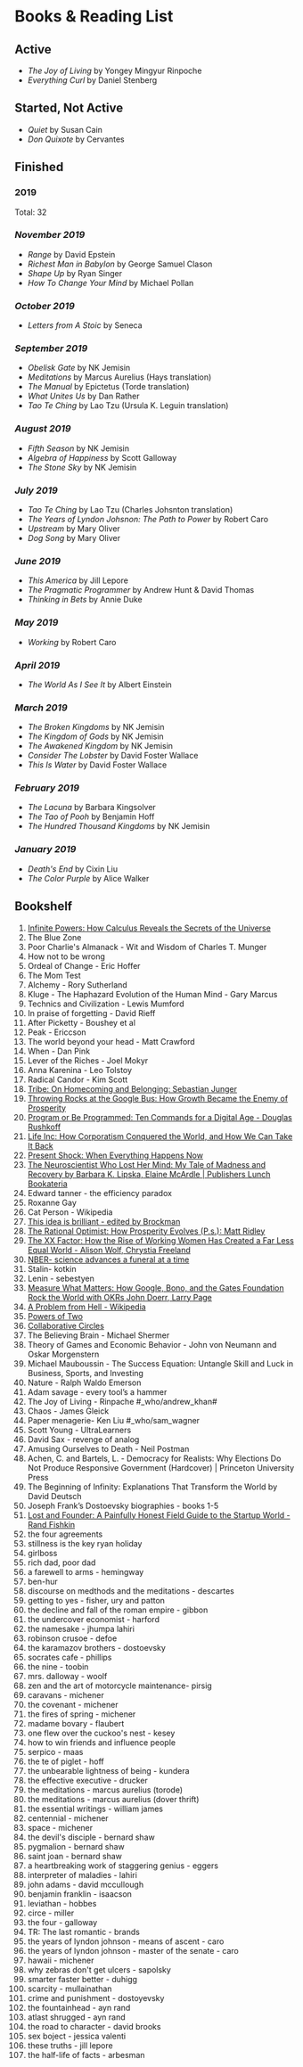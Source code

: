# Books & Reading List

## Active
- _The Joy of Living_ by Yongey Mingyur Rinpoche
- _Everything Curl_ by Daniel Stenberg

## Started, Not Active
- _Quiet_ by Susan Cain
- _Don Quixote_ by Cervantes

## Finished
### 2019
Total: 32
### _November 2019_
- _Range_ by David Epstein
- _Richest Man in Babylon_ by George Samuel Clason
- _Shape Up_ by Ryan Singer
- _How To Change Your Mind_ by Michael Pollan
### _October 2019_
- _Letters from A Stoic_ by Seneca
### _September 2019_
- _Obelisk Gate_ by NK Jemisin
- _Meditations_ by Marcus Aurelius (Hays translation)
- _The Manual_ by Epictetus (Torde translation)
- _What Unites Us_ by Dan Rather
- _Tao Te Ching_ by Lao Tzu (Ursula K. Leguin translation)
### _August 2019_
- _Fifth Season_ by NK Jemisin
- _Algebra of Happiness_ by Scott Galloway
- _The Stone Sky_ by NK Jemisin
### _July 2019_
- _Tao Te Ching_ by Lao Tzu (Charles Johsnton translation)
- _The Years of Lyndon Johsnon: The Path to Power_ by Robert Caro
- _Upstream_ by Mary Oliver
- _Dog Song_ by Mary Oliver
### _June 2019_
- _This America_ by Jill Lepore
- _The Pragmatic Programmer_ by Andrew Hunt & David Thomas
- _Thinking in Bets_ by Annie Duke
### _May 2019_
- _Working_ by Robert Caro
### _April 2019_
- _The World As I See It_ by Albert Einstein
### _March 2019_
- _The Broken Kingdoms_ by NK Jemisin
- _The Kingdom of Gods_ by NK Jemisin
- _The Awakened Kingdom_ by NK Jemisin
- _Consider The Lobster_ by David Foster Wallace
- _This Is Water_ by David Foster Wallace
### _February 2019_
- _The Lacuna_ by Barbara Kingsolver
- _The Tao of Pooh_ by Benjamin Hoff
- _The Hundred Thousand Kingdoms_ by NK Jemisin
### _January 2019_
- _Death's End_ by Cixin Liu
- _The Color Purple_ by Alice Walker

## Bookshelf
1. [Infinite Powers: How Calculus Reveals the Secrets of the Universe](https://www.goodreads.com/en/book/show/40796176-infinite-powers)
2. The Blue Zone
3. Poor Charlie's Almanack - Wit and Wisdom of Charles T. Munger
4. How not to be wrong
5. Ordeal of Change - Eric Hoffer
6. The Mom Test
7. Alchemy - Rory Sutherland
8. Kluge - The Haphazard Evolution of the Human Mind - Gary Marcus
9. Technics and Civilization - Lewis Mumford
10. In praise of forgetting - David Rieff
11. After Picketty - Boushey et al
12. Peak - Ericcson
13. The world beyond your head - Matt Crawford
14. When - Dan Pink
15. Lever of the Riches - Joel Mokyr
16. Anna Karenina - Leo Tolstoy
17. Radical Candor - Kim Scott
18. [Tribe: On Homecoming and Belonging: Sebastian Junger](https://www.amazon.com/gp/product/1455566381/ref=as_li_qf_asin_il_tl?ie=UTF8&tag=stuhac-20&creative=9325&linkCode=as2&creativeASIN=1455566381&linkId=fdb6575b03bfc9b0d79536032445c6c0)
19. [Throwing Rocks at the Google Bus: How Growth Became the Enemy of Prosperity](https://www.amazon.com/gp/product/014313129X/ref=as_li_qf_asin_il_tl?ie=UTF8&tag=stuhac-20&creative=9325&linkCode=as2&creativeASIN=014313129X&linkId=741cae12ca970e4c38126d0fc972ebb3)
20. [Program or Be Programmed: Ten Commands for a Digital Age - Douglas Rushkoff](https://www.amazon.com/dp/159376426X/ref=cm_sw_r_oth_tai_DK3KAbVSF2Z2B?sa-no-redirect=1&pldnSite=1)
21. [Life Inc: How Corporatism Conquered the World, and How We Can Take It Back](https://www.amazon.com/dp/0812978501/ref=cm_sw_r_oth_tai_jL3KAbHYRQNQ3)
22. [Present Shock: When Everything Happens Now](https://www.amazon.com/dp/1617230103/ref=cm_sw_r_oth_tai_bM3KAbW2T5F35)
23. [The Neuroscientist Who Lost Her Mind: My Tale of Madness and Recovery by Barbara K. Lipska, Elaine McArdle | Publishers Lunch Bookateria](http://bookateria.publishersmarketplace.com/books/9781328787309/?the-neuroscientist-who-lost-her-mind-my-tale-of-madness-and-recovery-by-barbara-k-lipska--elaine-mcardle)
24. Edward tanner - the efficiency paradox
25. Roxanne Gay
26. Cat Person - Wikipedia
27. [This idea is brilliant - edited by Brockman](https://www.edge.org/conversation/john_brockman-this-idea-is-brilliant)
28. [The Rational Optimist: How Prosperity Evolves (P.s.): Matt Ridley](https://www.amazon.com/gp/aw/d/0061452068/ref=mp_s_a_1_1?ie=UTF8&qid=1523398870&sr=8-1&pi=AC_SX236_SY340_QL65&keywords=matt+ridley&dpPl=1&dpID=41MLwBkcIKL&ref=plSrch)
29. [The XX Factor: How the Rise of Working Women Has Created a Far Less Equal World - Alison Wolf, Chrystia Freeland](https://www.amazon.com/XX-Factor-Working-Women-Created/dp/1510718389/ref=nodl_)
30. [NBER- science advances a funeral at a time](http://www.nber.org/papers/w21788.pdf)
31. Stalin- kotkin
32. Lenin - sebestyen
33. [Measure What Matters: How Google, Bono, and the Gates Foundation Rock the World with OKRs John Doerr, Larry Page](https://www.amazon.com/gp/product/0525536221/ref=as_li_qf_asin_il_tl?ie=UTF8&tag=stuhac-20&creative=9325&linkCode=as2&creativeASIN=0525536221&linkId=caf73180b879d7dca4cb4465b584a52a)
34. [A Problem from Hell - Wikipedia](https://en.m.wikipedia.org/wiki/A_Problem_from_Hell)
35. [Powers of Two](https://www.amazon.com/dp/1848545924/?tag=thneyo0f-20)
36. [Collaborative Circles](https://www.amazon.com/dp/0226238679/?tag=thneyo0f-20)
37. The Believing Brain - Michael Shermer
38. Theory of Games and Economic Behavior - John von Neumann and Oskar Morgenstern
39. Michael Mauboussin - The Success Equation: Untangle Skill and Luck in Business, Sports, and Investing
40. Nature - Ralph Waldo Emerson
41. Adam savage - every tool’s a hammer
42. The Joy of Living - Rinpache #_who/andrew_khan#
43. Chaos - James Gleick
44. Paper menagerie- Ken Liu #_who/sam_wagner
45. Scott Young - UltraLearners
46. David Sax - revenge of analog
47. Amusing Ourselves to Death - Neil Postman
48. Achen, C. and Bartels, L. - Democracy for Realists: Why Elections Do Not Produce Responsive Government (Hardcover) | Princeton University Press
49. The Beginning of Infinity: Explanations That Transform the World by David Deutsch
50. Joseph Frank’s Dostoevsky biographies - books 1-5
51. [Lost and Founder: A Painfully Honest Field Guide to the Startup World - Rand Fishkin](https://www.amazon.com/Lost-Founder-Painfully-Honest-Startup/dp/0735213321)
52. the four agreements
53. stillness is the key ryan holiday
54. girlboss
55. rich dad, poor dad
56. a farewell to arms - hemingway
57. ben-hur
58. discourse on medthods and the meditations - descartes
60. getting to yes - fisher, ury and patton
61. the decline and fall of the roman empire - gibbon
62. the undercover economist - harford
63. the namesake - jhumpa lahiri
64. robinson crusoe - defoe
65. the karamazov brothers - dostoevsky
66. socrates cafe - phillips
67. the nine - toobin
68. mrs. dalloway - woolf
69. zen and the art of motorcycle maintenance- pirsig
70. caravans - michener
71. the covenant - michener
72. the fires of spring - michener
73. madame bovary - flaubert
74. one flew over the cuckoo's nest - kesey
75. how to win friends and influence people
76. serpico - maas
77. the te of piglet - hoff
78. the unbearable lightness of being - kundera
79. the effective executive - drucker
80. the meditations - marcus aurelius (torode)
81. the meditations - marcus aurelius (dover thrift)
82. the essential writings - william james
83. centennial - michener
84. space - michener
85. the devil's disciple - bernard shaw
86. pygmalion - bernard shaw
87. saint joan - bernard shaw
87. a heartbreaking work of staggering genius - eggers
88. interpreter of maladies - lahiri
89. john adams - david mccullough
90. benjamin franklin - isaacson
91. leviathan - hobbes
92. circe - miller
93. the four - galloway
94. TR: The last romantic - brands
95. the years of lyndon johnson - means of ascent - caro
96. the years of lyndon johnson - master of the senate - caro
97. hawaii - michener
98. why zebras don't get ulcers - sapolsky
99. smarter faster better - duhigg
100. scarcity - mullainathan
101. crime and punishment - dostoyevsky
102. the fountainhead - ayn rand
103. atlast shrugged - ayn rand
104. the road to character - david brooks
105. sex boject - jessica valenti
106. these truths - jill lepore
107. the half-life of facts - arbesman
